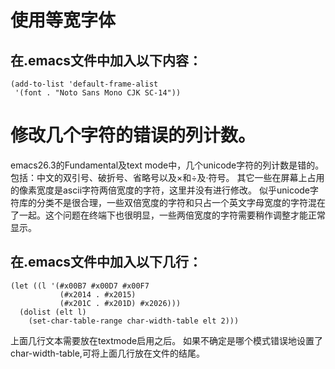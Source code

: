 # 使用等宽字体

## 在.emacs文件中加入以下内容：

    (add-to-list 'default-frame-alist
     '(font . "Noto Sans Mono CJK SC-14"))

# 修改几个字符的错误的列计数。

emacs26.3的Fundamental及text mode中，几个unicode字符的列计数是错的。
包括：中文的双引号、破折号、省略号以及×和÷及·符号。
其它一些在屏幕上占用的像素宽度是ascii字符两倍宽度的字符，这里并没有进行修改。
似乎unicode字符库的分类不是很合理，一些双倍宽度的字符和只占一个英文字母宽度的字符混在了一起。这个问题在终端下也很明显，一些两倍宽度的字符需要稍作调整才能正常显示。

## 在.emacs文件中加入以下几行：

    (let ((l '(#x00B7 #x00D7 #x00F7
               (#x2014 . #x2015)
               (#x201C . #x201D) #x2026)))
      (dolist (elt l)
        (set-char-table-range char-width-table elt 2)))

上面几行文本需要放在textmode启用之后。
如果不确定是哪个模式错误地设置了char-width-table,可将上面几行放在文件的结尾。
